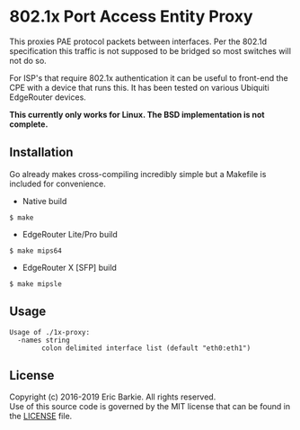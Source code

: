 # 802.1x Port Access Entity Proxy

This proxies PAE protocol packets between interfaces. Per the 802.1d
specification this traffic is not supposed to be bridged so most
switches will not do so.

For ISP's that require 802.1x authentication it can be useful to
front-end the CPE with a device that runs this.  It has been tested
on various Ubiquiti EdgeRouter devices.

**This currently only works for Linux.  The BSD implementation is not complete.**

## Installation

Go already makes cross-compiling incredibly simple but a Makefile is
included for convenience.

* Native build
```
$ make
```

* EdgeRouter Lite/Pro build
```
$ make mips64
```

* EdgeRouter X [SFP] build
```
$ make mipsle
```

## Usage

```
Usage of ./1x-proxy:
  -names string
    	colon delimited interface list (default "eth0:eth1")
```

## License

Copyright (c) 2016-2019 Eric Barkie. All rights reserved.  
Use of this source code is governed by the MIT license
that can be found in the [LICENSE](LICENSE) file.
